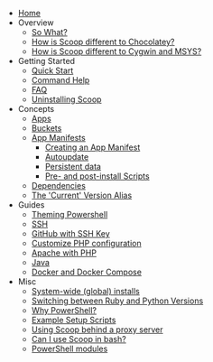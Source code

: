- [Home](https://github.com/lukesampson/scoop/wiki)
- Overview
  - [So What?](So-What%3F)
  - [How is Scoop different to Chocolatey?](Chocolatey-Comparison)
  - [How is Scoop different to Cygwin and MSYS?](How-is-Scoop-different-to-Cygwin-and-MSYS%3F)
- Getting Started
  - [Quick Start](Quick-Start)
  - [Command Help](Commands)
  - [FAQ](FAQ)
  - [Uninstalling Scoop](Uninstalling-Scoop)
- Concepts
  - [Apps](Apps)
  - [Buckets](Buckets)
  - [App Manifests](App-Manifests)
    - [Creating an App Manifest](Creating-an-app-manifest)
    - [Autoupdate](App-Manifest-Autoupdate)
    - [Persistent data](Persistent-data)
    - [Pre- and post-install Scripts](Pre--and-Post-install-scripts)
  - [Dependencies](Dependencies)
  - [The 'Current' Version Alias](The-'Current'-Version-Alias)
- Guides
  - [Theming Powershell](Theming-Powershell)
  - [SSH](SSH-on-Windows)
  - [GitHub with SSH Key](GitHub-with-SSH-Key)
  - [Customize PHP configuration](Custom-PHP-configuration)
  - [Apache with PHP](Apache-with-PHP)
  - [Java](Java)
  - [Docker and Docker Compose](Docker-and-Docker-Compose)
- Misc
  - [System-wide (global) installs](Global-Installs)
  - [Switching between Ruby and Python Versions](Switching-Ruby-And-Python-Versions)
  - [Why PowerShell?](Why-PowerShell%3F)
  - [Example Setup Scripts](Example-Setup-Scripts)
  - [Using Scoop behind a proxy server](Using-Scoop-behind-a-proxy)
  - [Can I use Scoop in bash?](Can-I-Use-Scoop-In-Bash%3F)
  - [PowerShell modules](PowerShell-Modules)